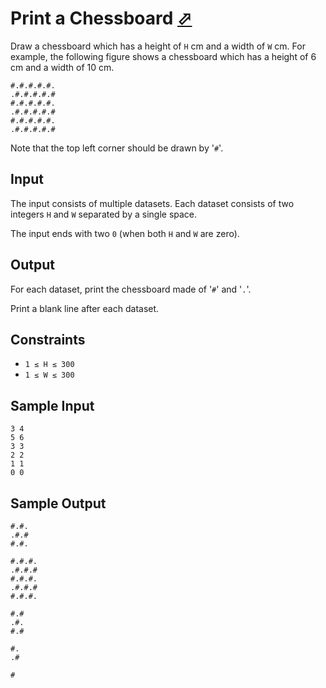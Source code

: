# Print a Chessboard [⬀](https://judge.u-aizu.ac.jp/onlinejudge/description.jsp?id=ITP1_5_C)

Draw a chessboard which has a height of `H` cm and a width of `W` cm. For example, the following figure shows a chessboard which has a height of 6 cm and a width of 10 cm.
```
#.#.#.#.#.
.#.#.#.#.#
#.#.#.#.#.
.#.#.#.#.#
#.#.#.#.#.
.#.#.#.#.#
```

Note that the top left corner should be drawn by '`#`'.

## Input
The input consists of multiple datasets. Each dataset consists of two integers `H` and `W` separated by a single space.

The input ends with two `0` (when both `H` and `W` are zero).

## Output
For each dataset, print the chessboard made of '`#`' and '`.`'.

Print a blank line after each dataset.

## Constraints

- `1 ≤ H ≤ 300`
- `1 ≤ W ≤ 300`

## Sample Input
```
3 4
5 6
3 3
2 2
1 1
0 0
```

## Sample Output
```
#.#.
.#.#
#.#.

#.#.#.
.#.#.#
#.#.#.
.#.#.#
#.#.#.

#.#
.#.
#.#

#.
.#

#
```
